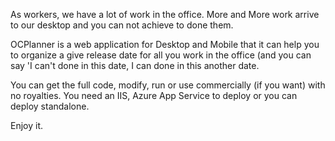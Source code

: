 As workers, we have a lot of work in the office. More and More work arrive to our desktop and you can not achieve to done them.

OCPlanner is a web application for Desktop and Mobile that it can help you to organize a give release date for all you work in the office (and you can say 'I can't done in this date, I can done in this another date.

You can get the full code, modify, run or use commercially (if you want) with no royalties. You need an IIS, Azure App Service to deploy or you can deploy standalone.

Enjoy it.
